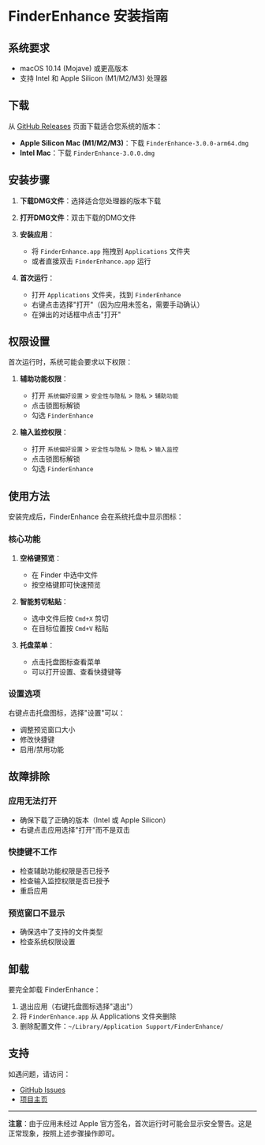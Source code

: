 # FinderEnhance 安装指南

## 系统要求

- macOS 10.14 (Mojave) 或更高版本
- 支持 Intel 和 Apple Silicon (M1/M2/M3) 处理器

## 下载

从 [GitHub Releases](https://github.com/Kaedeeeeeeeeee/FinderEnhance/releases) 页面下载适合您系统的版本：

- **Apple Silicon Mac (M1/M2/M3)**：下载 `FinderEnhance-3.0.0-arm64.dmg`
- **Intel Mac**：下载 `FinderEnhance-3.0.0.dmg`

## 安装步骤

1. **下载DMG文件**：选择适合您处理器的版本下载

2. **打开DMG文件**：双击下载的DMG文件

3. **安装应用**：
   - 将 `FinderEnhance.app` 拖拽到 `Applications` 文件夹
   - 或者直接双击 `FinderEnhance.app` 运行

4. **首次运行**：
   - 打开 `Applications` 文件夹，找到 `FinderEnhance`
   - 右键点击选择"打开"（因为应用未签名，需要手动确认）
   - 在弹出的对话框中点击"打开"

## 权限设置

首次运行时，系统可能会要求以下权限：

1. **辅助功能权限**：
   - 打开 `系统偏好设置` > `安全性与隐私` > `隐私` > `辅助功能`
   - 点击锁图标解锁
   - 勾选 `FinderEnhance`

2. **输入监控权限**：
   - 打开 `系统偏好设置` > `安全性与隐私` > `隐私` > `输入监控`
   - 点击锁图标解锁
   - 勾选 `FinderEnhance`

## 使用方法

安装完成后，FinderEnhance 会在系统托盘中显示图标：

### 核心功能

1. **空格键预览**：
   - 在 Finder 中选中文件
   - 按空格键即可快速预览

2. **智能剪切粘贴**：
   - 选中文件后按 `Cmd+X` 剪切
   - 在目标位置按 `Cmd+V` 粘贴

3. **托盘菜单**：
   - 点击托盘图标查看菜单
   - 可以打开设置、查看快捷键等

### 设置选项

右键点击托盘图标，选择"设置"可以：
- 调整预览窗口大小
- 修改快捷键
- 启用/禁用功能

## 故障排除

### 应用无法打开
- 确保下载了正确的版本（Intel 或 Apple Silicon）
- 右键点击应用选择"打开"而不是双击

### 快捷键不工作
- 检查辅助功能权限是否已授予
- 检查输入监控权限是否已授予
- 重启应用

### 预览窗口不显示
- 确保选中了支持的文件类型
- 检查系统权限设置

## 卸载

要完全卸载 FinderEnhance：

1. 退出应用（右键托盘图标选择"退出"）
2. 将 `FinderEnhance.app` 从 Applications 文件夹删除
3. 删除配置文件：`~/Library/Application Support/FinderEnhance/`

## 支持

如遇问题，请访问：
- [GitHub Issues](https://github.com/Kaedeeeeeeeeee/FinderEnhance/issues)
- [项目主页](https://github.com/Kaedeeeeeeeeee/FinderEnhance)

---

**注意**：由于应用未经过 Apple 官方签名，首次运行时可能会显示安全警告。这是正常现象，按照上述步骤操作即可。 